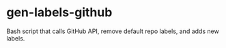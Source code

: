 # gen-labels-github
Bash script that calls GitHub API, remove default repo labels, and adds new labels.
